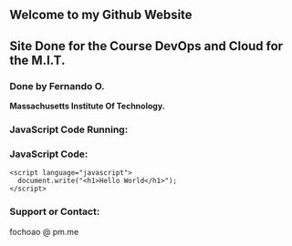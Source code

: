 ## Welcome to my Github Website

## Site Done for the Course DevOps and Cloud for the M.I.T.

### Done by Fernando O.

**Massachusetts Institute Of Technology.**

### JavaScript Code Running:



<script language="javascript">
  document.write('<p style="font-size:14px; font-weight: bold;">Hello World</p>');
</script>



### JavaScript Code:

```
<script language="javascript">
  document.write("<h1>Hello World</h1>");
</script>
```

### Support or Contact:

fochoao @ pm.me
